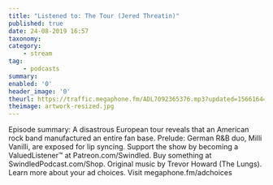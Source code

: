 ```yaml
---
title: "Listened to: The Tour (Jered Threatin)"
published: true
date: 24-08-2019 16:57
taxonomy:
category:
	- stream
tag:
	- podcasts
summary:
enabled: '0'
header_image: '0'
theurl: https://traffic.megaphone.fm/ADL7092365376.mp3?updated=1566164401
theimage: artwork-resized.jpg
--- 
```

Episode summary: A disastrous European tour reveals that an American rock band manufactured an entire fan base. Prelude: German R&B duo, Milli Vanilli, are exposed for lip syncing. Support the show by becoming a ValuedListener™ at Patreon.com/Swindled. Buy something at SwindledPodcast.com/Shop. Original music by Trevor Howard (The Lungs). Learn more about your ad choices. Visit megaphone.fm/adchoices
